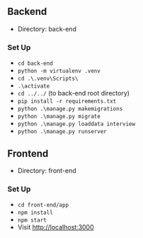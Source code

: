 ## Backend
- Directory: back-end

### Set Up
- `cd back-end`
- `python -m virtualenv .venv`
- `cd .\.venv\Scripts\`
- `.\activate`
- `cd ../../` (to back-end root directory)
- `pip install -r requirements.txt`
- `python .\manage.py makemigrations`
- `python .\manage.py migrate`
- `python .\manage.py loaddata interview`
- `python .\manage.py runserver`

## Frontend
- Directory: front-end

### Set Up
- `cd front-end/app`
- `npm install`
- `npm start`
- Visit [http://localhost:3000](http://localhost:3000)
